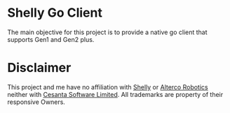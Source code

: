 # Shelly Go Client

The main objective for this project is to provide a native go client that supports Gen1 and Gen2 plus.



# Disclaimer

This project and me have no affiliation with [Shelly](https://shelly.pt/) or [Alterco Robotics](https://allterco.com/en/home/)  neither with [Cesanta Software Limited](https://cesanta.com/).
All trademarks are property of their responsive Owners.
